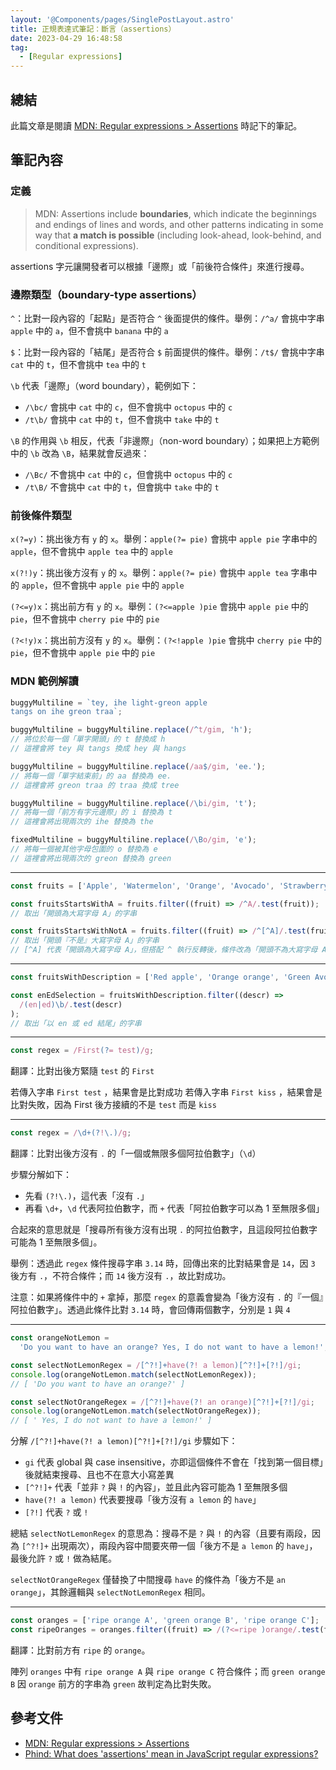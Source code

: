 ```yaml
---
layout: '@Components/pages/SinglePostLayout.astro'
title: 正規表達式筆記：斷言（assertions）
date: 2023-04-29 16:48:58
tag:
  - [Regular expressions]
---
```


## 總結

此篇文章是閱讀 [MDN: Regular expressions > Assertions](https://developer.mozilla.org/en-US/docs/Web/JavaScript/Guide/Regular_expressions/Assertions) 時記下的筆記。

## 筆記內容

### 定義

> MDN: Assertions include **boundaries**, which indicate the beginnings and endings of lines and words, and other patterns indicating in some way that **a match is possible** (including look-ahead, look-behind, and conditional expressions).

assertions 字元讓開發者可以根據「邊際」或「前後符合條件」來進行搜尋。

### 邊際類型（boundary-type assertions）

`^`：比對一段內容的「起點」是否符合 `^` 後面提供的條件。舉例：`/^a/` 會挑中字串 `apple` 中的 `a`，但不會挑中 `banana` 中的 `a`

`$`：比對一段內容的「結尾」是否符合 `$` 前面提供的條件。舉例：`/t$/` 會挑中字串 `cat` 中的 `t`，但不會挑中 `tea` 中的 `t`

`\b` 代表「邊際」（word boundary），範例如下：

- `/\bc/` 會挑中 `cat` 中的 `c`，但不會挑中 `octopus` 中的 `c`
- `/t\b/` 會挑中 `cat` 中的 `t`，但不會挑中 `take` 中的 `t`

`\B` 的作用與 `\b` 相反，代表「非邊際」（non-word boundary）；如果把上方範例中的 `\b` 改為 `\B`，結果就會反過來：

- `/\Bc/` 不會挑中 `cat` 中的 `c`，但會挑中 `octopus` 中的 `c`
- `/t\B/` 不會挑中 `cat` 中的 `t`，但會挑中 `take` 中的 `t`

### 前後條件類型

`x(?=y)`：挑出後方有 `y` 的 `x`。舉例：`apple(?= pie)` 會挑中 `apple pie` 字串中的 `apple`，但不會挑中 `apple tea` 中的 `apple`

`x(?!)y`：挑出後方沒有 `y` 的 `x`。舉例：`apple(?= pie)` 會挑中 `apple tea` 字串中的 `apple`，但不會挑中 `apple pie` 中的 `apple`

`(?<=y)x`：挑出前方有 `y` 的 `x`。舉例：`(?<=apple )pie` 會挑中 `apple pie` 中的 `pie`，但不會挑中 `cherry pie` 中的 `pie`

`(?<!y)x`：挑出前方沒有 `y` 的 `x`。舉例：`(?<!apple )pie` 會挑中 `cherry pie` 中的 `pie`，但不會挑中 `apple pie` 中的 `pie`

### MDN 範例解讀

```ts
buggyMultiline = `tey, ihe light-greon apple
tangs on ihe greon traa`;

buggyMultiline = buggyMultiline.replace(/^t/gim, 'h');
// 將位於每一個「單字開頭」的 t 替換成 h
// 這裡會將 tey 與 tangs 換成 hey 與 hangs

buggyMultiline = buggyMultiline.replace(/aa$/gim, 'ee.');
// 將每一個「單字結束前」的 aa 替換為 ee.
// 這裡會將 greon traa 的 traa 換成 tree

buggyMultiline = buggyMultiline.replace(/\bi/gim, 't');
// 將每一個「前方有字元邊際」的 i 替換為 t
// 這裡會將出現兩次的 ihe 替換為 the

fixedMultiline = buggyMultiline.replace(/\Bo/gim, 'e');
// 將每一個被其他字母包圍的 o 替換為 e
// 這裡會將出現兩次的 greon 替換為 green
```

---

```ts
const fruits = ['Apple', 'Watermelon', 'Orange', 'Avocado', 'Strawberry'];

const fruitsStartsWithA = fruits.filter((fruit) => /^A/.test(fruit));
// 取出「開頭為大寫字母 A」的字串

const fruitsStartsWithNotA = fruits.filter((fruit) => /^[^A]/.test(fruit));
// 取出「開頭『不是』大寫字母 A」的字串
// [^A] 代表「開頭為大寫字母 A」，但搭配 ^ 執行反轉後，條件改為「開頭不為大寫字母 A」
```

---

```ts
const fruitsWithDescription = ['Red apple', 'Orange orange', 'Green Avocado'];

const enEdSelection = fruitsWithDescription.filter((descr) =>
  /(en|ed)\b/.test(descr)
);
// 取出「以 en 或 ed 結尾」的字串
```

---

```ts
const regex = /First(?= test)/g;
```

翻譯：比對出後方緊隨 `test` 的 `First`

若傳入字串 `First test` ，結果會是比對成功
若傳入字串 `First kiss` ，結果會是比對失敗，因為 First 後方接續的不是 `test` 而是 `kiss`

---

```ts
const regex = /\d+(?!\.)/g;
```

翻譯：比對出後方沒有 `.` 的「一個或無限多個阿拉伯數字」（`\d`）

步驟分解如下：

- 先看 `(?!\.)`，這代表「沒有 `.`」
- 再看 `\d+`，`\d` 代表阿拉伯數字，而 `+` 代表「阿拉伯數字可以為 1 至無限多個」

合起來的意思就是「搜尋所有後方沒有出現 `.` 的阿拉伯數字，且這段阿拉伯數字可能為 1 至無限多個」。

舉例：透過此 `regex` 條件搜尋字串 `3.14` 時，回傳出來的比對結果會是 `14`，因 `3` 後方有 `.`，不符合條件；而 `14` 後方沒有 `.`，故比對成功。

注意：如果將條件中的 `+` 拿掉，那麼 `regex` 的意義會變為「後方沒有 `.` 的『一個』阿拉伯數字」。透過此條件比對 `3.14` 時，會回傳兩個數字，分別是 `1` 與 `4`

---

```ts
const orangeNotLemon =
  'Do you want to have an orange? Yes, I do not want to have a lemon!';

const selectNotLemonRegex = /[^?!]+have(?! a lemon)[^?!]+[?!]/gi;
console.log(orangeNotLemon.match(selectNotLemonRegex));
// [ 'Do you want to have an orange?' ]

const selectNotOrangeRegex = /[^?!]+have(?! an orange)[^?!]+[?!]/gi;
console.log(orangeNotLemon.match(selectNotOrangeRegex));
// [ ' Yes, I do not want to have a lemon!' ]
```

分解 `/[^?!]+have(?! a lemon)[^?!]+[?!]/gi` 步驟如下：

- `gi` 代表 global 與 case insensitive，亦即這個條件不會在「找到第一個目標」後就結束搜尋、且也不在意大小寫差異
- `[^?!]+` 代表「並非 `?` 與 `!` 的內容」，並且此內容可能為 1 至無限多個
- `have(?! a lemon)` 代表要搜尋「後方沒有 `a lemon` 的 `have`」
- `[?!]` 代表 `?` 或 `!`

總結 `selectNotLemonRegex` 的意思為：搜尋不是 `?` 與 `!` 的內容（且要有兩段，因為 `[^?!]+` 出現兩次），兩段內容中間要夾帶一個「後方不是 `a lemon` 的 `have`」，最後允許 `?` 或 `!` 做為結尾。

`selectNotOrangeRegex` 僅替換了中間搜尋 `have` 的條件為「後方不是 `an orange`」，其餘邏輯與 `selectNotLemonRegex` 相同。

---

```ts
const oranges = ['ripe orange A', 'green orange B', 'ripe orange C'];
const ripeOranges = oranges.filter((fruit) => /(?<=ripe )orange/.test(fruit));
```

翻譯：比對前方有 `ripe` 的 `orange`。

陣列 `oranges` 中有 `ripe orange A` 與 `ripe orange C` 符合條件；而 `green orange B` 因 `orange` 前方的字串為 `green` 故判定為比對失敗。

## 參考文件

- [MDN: Regular expressions > Assertions](https://developer.mozilla.org/en-US/docs/Web/JavaScript/Guide/Regular_expressions/Assertions)
- [Phind: What does 'assertions' mean in JavaScript regular expressions?](https://www.phind.com/search?cache=5d897b17-2e84-4343-9f90-3ab6e8a83cbc)
